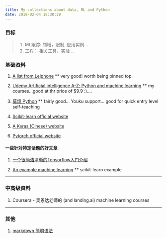 ```yaml
---
title: My collections about data, ML and Python
date: 2018-02-04 18:30:29
---
```


### 目标
> 1. ML跟踪: 领域，限制, 应用实例...
> 2. 工程： 相关工具，实验 ...


### 基础资料

1. [A list from Leiphone](https://www.leiphone.com/news/201801/pM48Ekleds2b6j5i.html)
** very good! worth being pinned top


2. [Udemy Artificial intelligence A-Z; Python and machine learning](https://www.udemy.com/home/my-courses/learning/)
** my courses...good at thr price of $9.9 :)....


3. [莫烦 Python](https://morvanzhou.github.io/)
** fairly good... Youku support... good for quick entry level self-teaching

4. [Scikit-learn official website](http://scikit-learn.org/stable/)

5. [A Keras (Cinese) website](http://keras-cn.readthedocs.io/en/latest/)

6. [Pytorch official website](http://pytorch.org/tutorials/)


#### 一些针对特定话题的好文章

1. [一个很简洁清晰的Tensorflow入门介绍](http://blog.csdn.net/mmc2015/article/details/69735070)

2. [An example machine learning](http://nbviewer.jupyter.org/github/rhiever/Data-Analysis-and-Machine-Learning-Projects/blob/master/example-data-science-notebook/Example%20Machine%20Learning%20Notebook.ipynb)
** scikit-learn example



---

### 中高级资料

1. Coursera - 吴恩达老师的 (and landing.ai) machine learning courses

---

### 其他

1. [markdown 简明语法](http://wowubuntu.com/markdown/#p)

